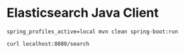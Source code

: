 # Elasticsearch Java Client

```shell
spring_profiles_active=local mvn clean spring-boot:run
```

```shell
curl localhost:8080/search
```
